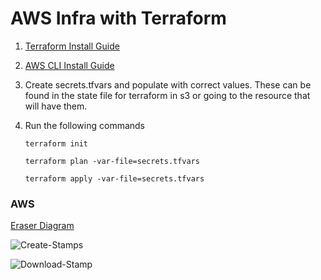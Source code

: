 # AWS Infra with Terraform

1. [Terraform Install Guide](https://developer.hashicorp.com/terraform/tutorials/aws-get-started/aws-build)

2. [AWS CLI Install Guide](https://docs.aws.amazon.com/cli/latest/userguide/getting-started-install.html)

3. Create secrets.tfvars and populate with correct values. These can be found in the state file for terraform in s3 or going to the resource that will have them.

4. Run the following commands

   `terraform init`

   `terraform plan -var-file=secrets.tfvars`

   `terraform apply -var-file=secrets.tfvars`

### AWS

[Eraser Diagram](https://app.eraser.io/workspace/7bgyufQrutIRtW89jbxx?origin=share)

![Create-Stamps](https://d16532dqapk4x.cloudfront.net/diagram/annostamps-create.png)

![Download-Stamp](https://d16532dqapk4x.cloudfront.net/diagram/downloads2.png)
